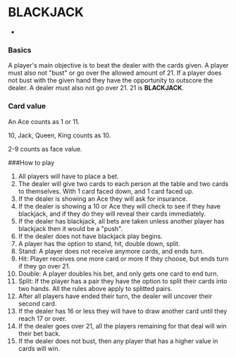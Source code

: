 # BLACKJACK
-

### Basics
A player's main objective is to beat the dealer with the cards given. A player must also not "bust" or go over the allowed amount of 21. If a player does not bust with the given hand they have the opportunity to outscore the dealer. A dealer must also not go over 21. 21 is **BLACKJACK**.

### Card value
An Ace counts as 1 or 11.

10, Jack, Queen, King counts as 10.

2-9 counts as face value. 


###How to play
1. All players will have to place a bet.
2. The dealer will give two cards to each person at the table and two cards to themselves. With 1 card faced down, and 1 card faced up.
3. If the dealer is showing an Ace they will ask for insurance. 
4. If the dealer is showing a 10 or Ace they will check to see if they have blackjack, and if they do they will reveal their cards immediately.
5. If the dealer has blackjack, all bets are taken unless another player has blackjack then it would be a "push".
6. If the dealer does not have blackjack play begins.
7. A player has the option to stand, hit, double down, split. 
8. Stand: A player does not receive anymore cards, and ends turn.
9. Hit: Player receives one more card or more if they choose, but ends turn if they go over 21.
10. Double: A player doubles his bet, and only gets one card to end turn. 
11. Split: If the player has a pair they have the option to split their cards into two hands. All the rules above apply to splitted pairs.
12. After all players have ended their turn, the dealer will uncover their second card. 
13. If the dealer has 16 or less they will have to draw another card until they reach 17 or over. 
14. If the dealer goes over 21, all the players remaining for that deal will win their bet back. 
15. If the dealer does not bust, then any player that has a higher value in cards will win. 
